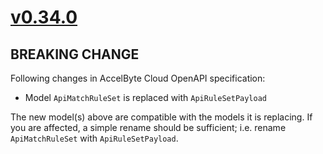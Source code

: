 # [v0.34.0]

## BREAKING CHANGE

Following changes in AccelByte Cloud OpenAPI specification:
- Model `ApiMatchRuleSet` is replaced with `ApiRuleSetPayload`

The new model(s) above are compatible with the models it is replacing. If you are affected, a simple rename should be sufficient; i.e. rename `ApiMatchRuleSet` with `ApiRuleSetPayload`.

[v0.34.0]: https://github.com/AccelByte/accelbyte-python-sdk/compare/v0.33.0..v0.34.0
